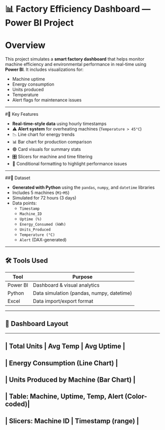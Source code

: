 # 📊 Factory Efficiency Dashboard — Power BI Project

#  Overview
This project simulates a **smart factory dashboard** that helps monitor machine efficiency and environmental performance in real-time using **Power BI**. It includes visualizations for:
- Machine uptime
- Energy consumption
- Units produced
- Temperature
- Alert flags for maintenance issues

---

#🧠 Key Features

- **Real-time-style data** using hourly timestamps
- ⚠️ **Alert system** for overheating machines (`Temperature > 45°C`)
- 📉 Line chart for energy trends
- 📊 Bar chart for production comparison
- 🟢 Card visuals for summary stats
- 🎛️ Slicers for machine and time filtering
- 🚨 Conditional formatting to highlight performance issues

---

##🧪 Dataset

- **Generated with Python** using the `pandas`, `numpy`, and `datetime` libraries
- Includes 5 machines (`M1`–`M5`)
- Simulated for 72 hours (3 days)
- Data points:
  - `Timestamp`
  - `Machine_ID`
  - `Uptime (%)`
  - `Energy_Consumed (kWh)`
  - `Units_Produced`
  - `Temperature (°C)`
  - `Alert` (DAX-generated)



---

## 🛠 Tools Used

| Tool        | Purpose                      |
|-------------|------------------------------|
| Power BI    | Dashboard & visual analytics |
| Python      | Data simulation (pandas, numpy, datetime) |
| Excel       | Data import/export format    |

---

## 📸 Dashboard Layout
------------------------------------------------------
|  Total Units  | Avg Temp | Avg Uptime             |
------------------------------------------------------
|  Energy Consumption (Line Chart)                  |
------------------------------------------------------
|  Units Produced by Machine (Bar Chart)            |
------------------------------------------------------
|  Table: Machine, Uptime, Temp, Alert (Color-coded)|
------------------------------------------------------
|  Slicers: Machine ID | Timestamp (range)          |
------------------------------------------------------

